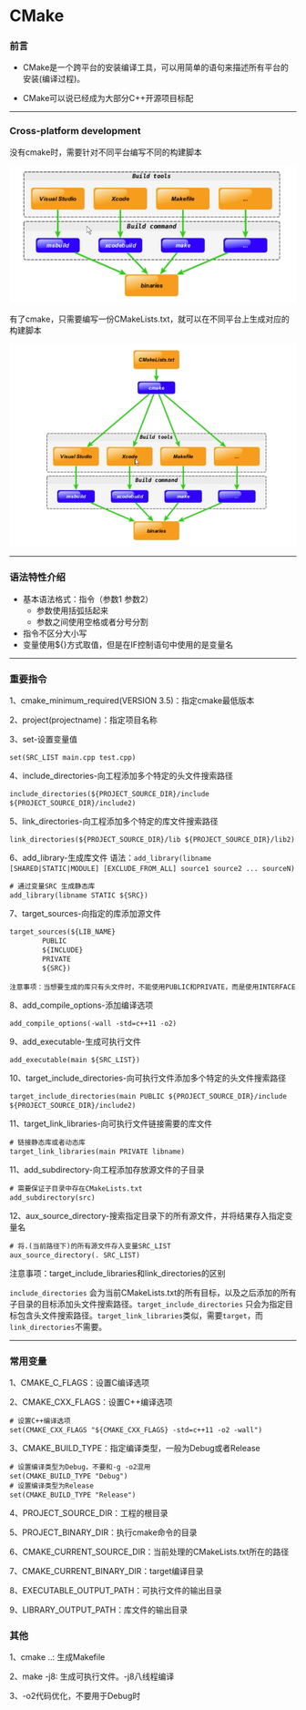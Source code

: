 # CMake

### 前言

* CMake是一个跨平台的安装编译工具，可以用简单的语句来描述所有平台的安装(编译过程)。
  
* CMake可以说已经成为大部分C++开源项目标配

---

### Cross-platform development

没有cmake时，需要针对不同平台编写不同的构建脚本

![Alt text](1699687884914.png)

有了cmake，只需要编写一份CMakeLists.txt，就可以在不同平台上生成对应的构建脚本

![Alt text](image.png)

---

### 语法特性介绍

* 基本语法格式：指令（参数1 参数2）
  * 参数使用括弧括起来
  * 参数之间使用空格或者分号分割
* 指令不区分大小写
* 变量使用${}方式取值，但是在IF控制语句中使用的是变量名

---

### 重要指令

1、cmake_minimum_required(VERSION 3.5)：指定cmake最低版本

2、project(projectname)：指定项目名称

3、set-设置变量值
```
set(SRC_LIST main.cpp test.cpp)
```

4、include_directories-向工程添加多个特定的头文件搜索路径
```
include_directories(${PROJECT_SOURCE_DIR}/include ${PROJECT_SOURCE_DIR}/include2)
```

5、link_directories-向工程添加多个特定的库文件搜索路径
```
link_directories(${PROJECT_SOURCE_DIR}/lib ${PROJECT_SOURCE_DIR}/lib2)
```

6、add_library-生成库文件
语法：``add_library(libname [SHARED|STATIC|MODULE] [EXCLUDE_FROM_ALL] source1 source2 ... sourceN)``
```
# 通过变量SRC 生成静态库
add_library(libname STATIC ${SRC})
```

7、target_sources-向指定的库添加源文件
```
target_sources(${LIB_NAME}
        PUBLIC
        ${INCLUDE}
        PRIVATE
        ${SRC})

注意事项：当想要生成的库只有头文件时，不能使用PUBLIC和PRIVATE，而是使用INTERFACE
```

8、add_compile_options-添加编译选项
```
add_compile_options(-wall -std=c++11 -o2)
```

9、add_executable-生成可执行文件
```
add_executable(main ${SRC_LIST})
```

10、target_include_directories-向可执行文件添加多个特定的头文件搜索路径
```
target_include_directories(main PUBLIC ${PROJECT_SOURCE_DIR}/include ${PROJECT_SOURCE_DIR}/include2)
```

11、target_link_libraries-向可执行文件链接需要的库文件
```
# 链接静态库或者动态库
target_link_libraries(main PRIVATE libname)
```

11、add_subdirectory-向工程添加存放源文件的子目录
```
# 需要保证子目录中存在CMakeLists.txt
add_subdirectory(src)
```

12、aux_source_directory-搜索指定目录下的所有源文件，并将结果存入指定变量名
```
# 将.(当前路径下)的所有源文件存入变量SRC_LIST
aux_source_directory(. SRC_LIST)
```

注意事项：target_include_libraries和link_directories的区别

`include_directories` 会为当前CMakeLists.txt的所有目标，以及之后添加的所有子目录的目标添加头文件搜索路径。`target_include_directories` 只会为指定目标包含头文件搜索路径。`target_link_libraries`类似，需要`target`，而`link_directories`不需要。

---

### 常用变量

1、CMAKE_C_FLAGS：设置C编译选项

2、CMAKE_CXX_FLAGS：设置C++编译选项
```
# 设置C++编译选项
set(CMAKE_CXX_FLAGS "${CMAKE_CXX_FLAGS} -std=c++11 -o2 -wall")
```

3、CMAKE_BUILD_TYPE：指定编译类型，一般为Debug或者Release
```
# 设置编译类型为Debug，不要和-g -o2混用
set(CMAKE_BUILD_TYPE "Debug")
# 设置编译类型为Release
set(CMAKE_BUILD_TYPE "Release")
```

4、PROJECT_SOURCE_DIR：工程的根目录

5、PROJECT_BINARY_DIR：执行cmake命令的目录

6、CMAKE_CURRENT_SOURCE_DIR：当前处理的CMakeLists.txt所在的路径

7、CMAKE_CURRENT_BINARY_DIR：target编译目录

8、EXECUTABLE_OUTPUT_PATH：可执行文件的输出目录

9、LIBRARY_OUTPUT_PATH：库文件的输出目录


### 其他

1、cmake ..: 生成Makefile

2、make -j8: 生成可执行文件。-j8八线程编译

3、-o2代码优化，不要用于Debug时